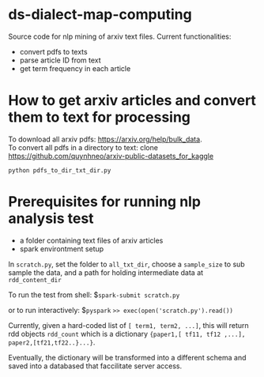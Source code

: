 # ds-dialect-map-computing

Source code for nlp mining of arxiv text files.  Current functionalities:
- convert pdfs to texts
- parse article ID from text
- get term frequency in each article

# How to get arxiv articles and convert them to text for processing
To download all arxiv pdfs: https://arxiv.org/help/bulk_data.  
To convert all pdfs in a directory to text:
clone https://github.com/quynhneo/arxiv-public-datasets_for_kaggle

`python pdfs_to_dir_txt_dir.py`

# Prerequisites for running nlp analysis test
- a folder containing text files of arxiv articles
- spark environtment setup

In `scratch.py`, set the folder to `all_txt_dir`, choose a `sample_size` to sub sample the data, and a path for holding intermediate data at `rdd_content_dir`

To run the test from shell:
$`spark-submit scratch.py`

or to run interactively:
$`pyspark` 
`>> exec(open('scratch.py').read())`

Currently, given a hard-coded list of `[ term1, term2, ...]`, this will return rdd objects `rdd_count` which is a dictionary `{paper1,[ tf11, tf12 ,...], paper2,[tf21,tf22..}...}`.

Eventually, the dictionary will be transformed into a different schema and saved into a databased that faccilitate server access. 
